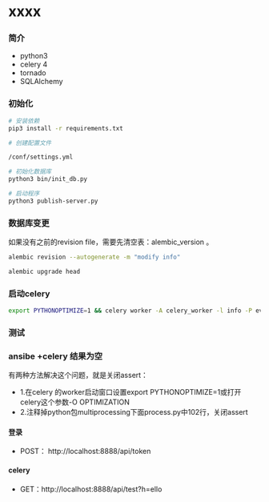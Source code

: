 # xxxx

### 简介

* python3
* celery 4
* tornado
* SQLAlchemy

### 初始化

```bash
# 安装依赖
pip3 install -r requirements.txt

# 创建配置文件

/conf/settings.yml

# 初始化数据库
python3 bin/init_db.py

# 启动程序
python3 publish-server.py
```

### 数据库变更


如果没有之前的revision file，需要先清空表：alembic_version 。

```bash
alembic revision --autogenerate -m "modify info"

alembic upgrade head
```

### 启动celery

```bash
export PYTHONOPTIMIZE=1 && celery worker -A celery_worker -l info -P eventlet
```

### 测试

### ansibe +celery 结果为空
有两种方法解决这个问题，就是关闭assert：
* 1.在celery 的worker启动窗口设置export PYTHONOPTIMIZE=1或打开celery这个参数-O OPTIMIZATION
* 2.注释掉python包multiprocessing下面process.py中102行，关闭assert

#### 登录

* POST： http://localhost:8888/api/token

#### celery

* GET：http://localhost:8888/api/test?h=ello
